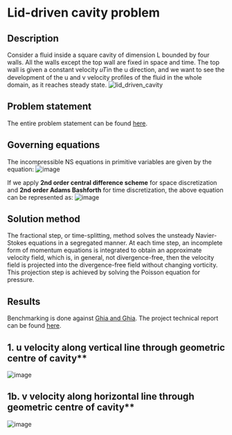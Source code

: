 # Lid-driven cavity problem

## Description
Consider a fluid inside a square cavity of dimension L bounded by four walls. All the walls except the top wall are fixed in space and time. The top wall is given a constant velocity 𝑢𝑇in the u direction, and we 
want to see the development of the u and v velocity profiles of the fluid in the whole domain, as it reaches steady state.
![lid_driven_cavity](https://github.com/nilot-pal/Lid-driven-cavity/assets/72824334/382fa46b-ac14-42aa-8618-fbe46c894d83)

## Problem statement
The entire problem statement can be found [here](https://github.com/nilot-pal/Lid-driven-cavity/blob/main/Problem_statement.pdf).

## Governing equations
The incompressible NS equations in primitive variables are given by the equation:
![image](https://github.com/nilot-pal/Lid-driven-cavity/assets/72824334/6ca38f37-3876-4d27-a556-e275df0f5f29)

If we apply **2nd order central difference scheme** for space discretization and **2nd order Adams Bashforth** for time discretization, the above equation can be represented as:
![image](https://github.com/nilot-pal/Lid-driven-cavity/assets/72824334/433b7301-b720-4bbf-bf70-8c844fd90776)

## Solution method
The fractional step, or time-splitting, method solves the unsteady Navier-Stokes equations in a segregated manner. At each time step, an incomplete form of momentum equations is integrated to obtain an approximate velocity field, which is, in general, not divergence-free, then the velocity field is projected into the divergence-free field without changing vorticity. This projection step is achieved by solving the Poisson equation for pressure.

## Results
Benchmarking is done against [Ghia and Ghia](https://github.com/nilot-pal/Lid-driven-cavity/blob/main/ghia1982.pdf). The project technical report can be found [here](https://github.com/nilot-pal/Lid-driven-cavity/blob/main/Technical_report.pdf).
## 1. u velocity along vertical line through geometric centre of cavity**
![image](https://github.com/nilot-pal/Lid-driven-cavity/assets/72824334/f7b1d83b-5d50-4fd2-b818-5e9318253dd8)
## 1b. v velocity along horizontal line through geometric centre of cavity**
![image](https://github.com/nilot-pal/Lid-driven-cavity/assets/72824334/867552d2-42df-46fe-9c01-5fb507c7a974)




